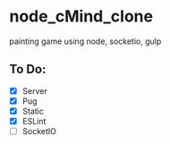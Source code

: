 # node_cMind_clone
painting game using node, socketio, gulp


## To Do:
 - [X] Server
 - [X] Pug
 - [X] Static
 - [X] ESLint
 - [ ] SocketIO